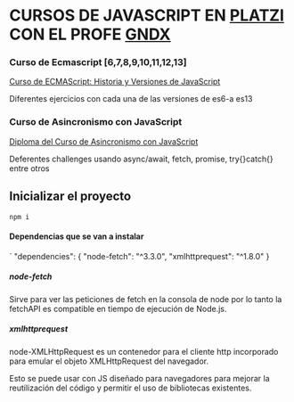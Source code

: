 # CURSOS DE JAVASCRIPT EN [PLATZI](https://github.com/platzi "PLATZI") CON EL PROFE [GNDX](https://github.com/gndx "GNDX")

### Curso de Ecmascript [6,7,8,9,10,11,12,13]

[ Curso de ECMAScript: Historia y Versiones de JavaScript](https://platzi.com/p/milton-estrada/curso/3504-ecmascript-6/diploma/detalle/ " Curso de ECMAScript: Historia y Versiones de JavaScript")

Diferentes ejercicios con cada una de las versiones de es6-a es13

### Curso de Asincronismo con JavaScript

[Diploma del Curso de Asincronismo con JavaScript](https://platzi.com/p/milton-estrada/curso/3175-asincronismo-js/diploma/detalle/ "Diploma del Curso de Asincronismo con JavaScript")

Deferentes challenges usando async/await, fetch, promise, try{}catch{} entre otros

## Inicializar el proyecto

`npm i `

#### Dependencias que se van a instalar

`
"dependencies": {
"node-fetch": "^3.3.0",
"xmlhttprequest": "^1.8.0"
}

##### node-fetch

Sirve para ver las peticiones de fetch en la consola de node por lo tanto la
fetchAPI es compatible en tiempo de ejecución de Node.js.

##### xmlhttprequest

node-XMLHttpRequest es un contenedor para el cliente http incorporado para emular el objeto XMLHttpRequest del navegador.

Esto se puede usar con JS diseñado para navegadores para mejorar la reutilización del código y permitir el uso de bibliotecas existentes.
